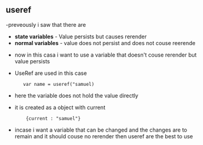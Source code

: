 ## useref
-preveously i saw that there are 
* **state variables** - Value persists but causes rerender
* **normal variables** - value does not persist and does not couse reerende

- now in this casa i want to use a variable that doesn't couse rerender but value persists
- UseRef are used in this case

         var name = useref("samuel)

- here the variable does not hold the value directly
- it is created as a object with current

          {current : "samuel"}

- incase i want a variable that can be changed and the changes are to remain and it should couse no rerender then useref are the best to use
